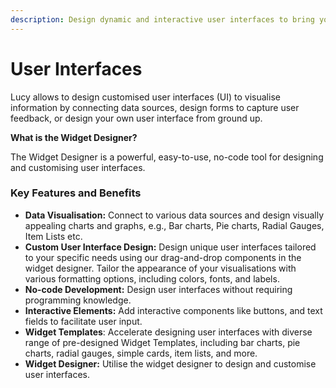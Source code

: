 ```yaml
---
description: Design dynamic and interactive user interfaces to bring your ideas to life.
---
```


# User Interfaces

Lucy allows to design customised user interfaces (UI) to visualise information by connecting data sources, design forms to capture user feedback, or design your own user interface from ground up.

**What is the Widget Designer?**

The Widget Designer is a powerful, easy-to-use, no-code tool for designing and customising user interfaces.

### **Key Features and Benefits**

* **Data Visualisation:** Connect to various data sources and design visually appealing charts and graphs, e.g., Bar charts, Pie charts, Radial Gauges, Item Lists etc.
* **Custom User Interface Design:** Design unique user interfaces tailored to your specific needs using our drag-and-drop components in the widget designer. Tailor the appearance of your visualisations with various formatting options, including colors, fonts, and labels.
* **No-code Development:** Design user interfaces without requiring programming knowledge.
* **Interactive Elements:** Add interactive components like buttons, and text fields to facilitate user input.
* **Widget Templates**: Accelerate designing user interfaces with diverse range of pre-designed Widget Templates, including bar charts, pie charts, radial gauges, simple cards, item lists, and more.
* **Widget Designer:** Utilise the widget designer to design and customise user interfaces.
